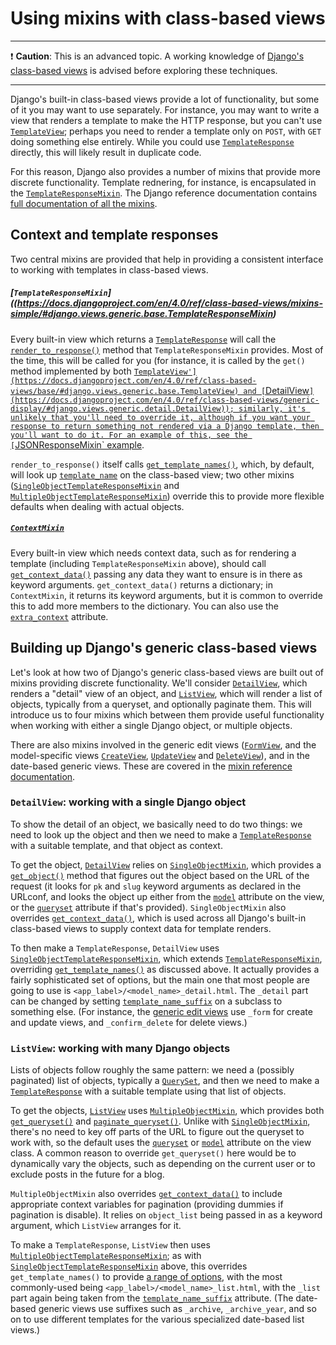 # Using mixins with class-based views

<hr>

:exclamation: **Caution**: This is an advanced topic. A working knowledge of [Django's class-based views](https://github.com/AndrewSRea/My_Learning_Port_II/tree/main/Django/Django_Docs/Class-based_Views#class-based-views) is advised before exploring these techniques.

<hr>

Django's built-in class-based views provide a lot of functionality, but some of it you may want to use separately. For instance, you may want to write a view that renders a template to make the HTTP response, but you can't use [`TemplateView`](https://docs.djangoproject.com/en/4.0/ref/class-based-views/base/#django.views.generic.base.TemplateView); perhaps you need to render a template only on `POST`, with `GET` doing something else entirely. While you could use [`TemplateResponse`](https://docs.djangoproject.com/en/4.0/ref/template-response/#django.template.response.TemplateResponse) directly, this will likely result in duplicate code.

For this reason, Django also provides a number of mixins that provide more discrete functionality. Template rednering, for instance, is encapsulated in the [`TemplateResponseMixin`](https://docs.djangoproject.com/en/4.0/ref/class-based-views/mixins-simple/#django.views.generic.base.TemplateResponseMixin). The Django reference documentation contains [full documentation of all the mixins](https://docs.djangoproject.com/en/4.0/ref/class-based-views/mixins/).

## Context and template responses

Two central mixins are provided that help in providing a consistent interface to working with templates in class-based views.

##### [`TemplateResponseMixin`]((https://docs.djangoproject.com/en/4.0/ref/class-based-views/mixins-simple/#django.views.generic.base.TemplateResponseMixin)

Every built-in view which returns a [`TemplateResponse`](https://docs.djangoproject.com/en/4.0/ref/template-response/#django.template.response.TemplateResponse) will call the [`render_to_response()`](https://docs.djangoproject.com/en/4.0/ref/class-based-views/mixins-simple/#django.views.generic.base.TemplateResponseMixin.render_to_response) method that `TemplateResponseMixin` provides. Most of the time, this will be called for you (for instance, it is called by the `get()` method implemented by both [`TemplateView'](https://docs.djangoproject.com/en/4.0/ref/class-based-views/base/#django.views.generic.base.TemplateView) and [`DetailView`](https://docs.djangoproject.com/en/4.0/ref/class-based-views/generic-display/#django.views.generic.detail.DetailView)); similarly, it's unlikely that you'll need to override it, although if you want your response to return something not rendered via a Django template, then you'll want to do it. For an example of this, see the [`JSONResponseMixin` example](). <!-- below -->

`render_to_response()` itself calls [`get_template_names()`](https://docs.djangoproject.com/en/4.0/ref/class-based-views/mixins-simple/#django.views.generic.base.TemplateResponseMixin.get_template_names), which, by default, will look up [`template_name`](https://docs.djangoproject.com/en/4.0/ref/class-based-views/mixins-simple/#django.views.generic.base.TemplateResponseMixin.template_name) on the class-based view; two other mixins ([`SingleObjectTemplateResponseMixin`](https://docs.djangoproject.com/en/4.0/ref/class-based-views/mixins-single-object/#django.views.generic.detail.SingleObjectTemplateResponseMixin) and [`MultipleObjectTemplateResponseMixin`](https://docs.djangoproject.com/en/4.0/ref/class-based-views/mixins-multiple-object/#django.views.generic.list.MultipleObjectTemplateResponseMixin)) override this to provide more flexible defaults when dealing with actual objects.

##### [`ContextMixin`](https://docs.djangoproject.com/en/4.0/ref/class-based-views/mixins-simple/#django.views.generic.base.ContextMixin)

Every built-in view which needs context data, such as for rendering a template (including `TemplateResponseMixin` above), should call [`get_context_data()`](https://docs.djangoproject.com/en/4.0/ref/class-based-views/mixins-simple/#django.views.generic.base.ContextMixin.get_context_data) passing any data they want to ensure is in there as keyword arguments. `get_context_data()` returns a dictionary; in `ContextMixin`, it returns its keyword arguments, but it is common to override this to add more members to the dictionary. You can also use the [`extra_context`](https://docs.djangoproject.com/en/4.0/ref/class-based-views/mixins-simple/#django.views.generic.base.ContextMixin.extra_context) attribute.

## Building up Django's generic class-based views

Let's look at how two of Django's generic class-based views are built out of mixins providing discrete functionality. We'll consider [`DetailView`](https://docs.djangoproject.com/en/4.0/ref/class-based-views/generic-display/#django.views.generic.detail.DetailView), which renders a "detail" view of an object, and [`ListView`](https://docs.djangoproject.com/en/4.0/ref/class-based-views/generic-display/#django.views.generic.list.ListView), which will render a list of objects, typically from a queryset, and optionally paginate them. This will introduce us to four mixins which between them provide useful functionality when working with either a single Django object, or multiple objects.

There are also mixins involved in the generic edit views ([`FormView`](https://docs.djangoproject.com/en/4.0/ref/class-based-views/generic-editing/#django.views.generic.edit.FormView), and the model-specific views [`CreateView`](https://docs.djangoproject.com/en/4.0/ref/class-based-views/generic-editing/#django.views.generic.edit.CreateView), [`UpdateView`](https://docs.djangoproject.com/en/4.0/ref/class-based-views/generic-editing/#django.views.generic.edit.UpdateView) and [`DeleteView`](https://docs.djangoproject.com/en/4.0/ref/class-based-views/generic-editing/#django.views.generic.edit.DeleteView)), and in the date-based generic views. These are covered in the [mixin reference documentation](https://docs.djangoproject.com/en/4.0/ref/class-based-views/mixins/).

### `DetailView`: working with a single Django object

To show the detail of an object, we basically need to do two things: we need to look up the object and then we need to make a [`TemplateResponse`](https://docs.djangoproject.com/en/4.0/ref/template-response/#django.template.response.TemplateResponse) with a suitable template, and that object as context.

To get the object, [`DetailView`](https://docs.djangoproject.com/en/4.0/ref/class-based-views/generic-display/#django.views.generic.detail.DetailView) relies on [`SingleObjectMixin`](https://docs.djangoproject.com/en/4.0/ref/class-based-views/mixins-single-object/#django.views.generic.detail.SingleObjectMixin), which provides a [`get_object()`](https://docs.djangoproject.com/en/4.0/ref/class-based-views/mixins-single-object/#django.views.generic.detail.SingleObjectMixin.get_object) method that figures out the object based on the URL of the request (it looks for `pk` and `slug` keyword arguments as declared in the URLconf, and looks the object up either from the [`model`](https://docs.djangoproject.com/en/4.0/ref/class-based-views/mixins-single-object/#django.views.generic.detail.SingleObjectMixin.model) attribute on the view, or the [`queryset`](https://docs.djangoproject.com/en/4.0/ref/class-based-views/mixins-single-object/#django.views.generic.detail.SingleObjectMixin.queryset) attribute if that's provided). `SingleObjectMixin` also overrides [`get_context_data()`](), which is used across all Django's built-in class-based views to supply context data for template renders.

To then make a `TemplateResponse`, `DetailView` uses [`SingleObjectTemplateResponseMixin`](https://docs.djangoproject.com/en/4.0/ref/class-based-views/mixins-single-object/#django.views.generic.detail.SingleObjectTemplateResponseMixin), which extends [`TemplateResponseMixin`](https://docs.djangoproject.com/en/4.0/ref/class-based-views/mixins-simple/#django.views.generic.base.TemplateResponseMixin), overriding [`get_template_names()`](https://docs.djangoproject.com/en/4.0/ref/class-based-views/mixins-simple/#django.views.generic.base.TemplateResponseMixin.get_template_names) as discussed above. It actually provides a fairly sophisticated set of options, but the main one that most people are going to use is `<app_label>/<model_name>_detail.html`. The `_detail` part can be changed by setting [`template_name_suffix`](https://docs.djangoproject.com/en/4.0/ref/class-based-views/mixins-single-object/#django.views.generic.detail.SingleObjectTemplateResponseMixin.template_name_suffix) on a subclass to something else. (For instance, the [generic edit views](https://github.com/AndrewSRea/My_Learning_Port_II/tree/main/Django/Django_Docs/Class-based_Views/Form_Handling_Class-based_Views#form-handling-with-class-based-views) use `_form` for create and update views, and `_confirm_delete` for delete views.)

### `ListView`: working with many Django objects

Lists of objects follow roughly the same pattern: we need a (possibly paginated) list of objects, typically a [`QuerySet`](https://docs.djangoproject.com/en/4.0/ref/models/querysets/#django.db.models.query.QuerySet), and then we need to make a [`TemplateResponse`](https://docs.djangoproject.com/en/4.0/ref/template-response/#django.template.response.TemplateResponse) with a suitable template using that list of objects. 

To get the objects, [`ListView`](https://docs.djangoproject.com/en/4.0/ref/class-based-views/generic-display/#django.views.generic.list.ListView) uses [`MultipleObjectMixin`](https://docs.djangoproject.com/en/4.0/ref/class-based-views/mixins-multiple-object/#django.views.generic.list.MultipleObjectMixin), which provides both [`get_queryset()`](https://docs.djangoproject.com/en/4.0/ref/class-based-views/mixins-multiple-object/#django.views.generic.list.MultipleObjectMixin.get_queryset) and [`paginate_queryset()`](https://docs.djangoproject.com/en/4.0/ref/class-based-views/mixins-multiple-object/#django.views.generic.list.MultipleObjectMixin.paginate_queryset). Unlike with [`SingleObjectMixin`](https://docs.djangoproject.com/en/4.0/ref/class-based-views/mixins-single-object/#django.views.generic.detail.SingleObjectMixin), there's no need to key off parts of the URL to figure out the queryset to work with, so the default uses the [`queryset`](https://docs.djangoproject.com/en/4.0/ref/class-based-views/mixins-multiple-object/#django.views.generic.list.MultipleObjectMixin.queryset) or [`model`](https://docs.djangoproject.com/en/4.0/ref/class-based-views/mixins-multiple-object/#django.views.generic.list.MultipleObjectMixin.model) attribute on the view class. A common reason to override `get_queryset()` here would be to dynamically vary the objects, such as depending on the current user or to exclude posts in the future for a blog.

`MultipleObjectMixin` also overrides [`get_context_data()`](https://docs.djangoproject.com/en/4.0/ref/class-based-views/mixins-simple/#django.views.generic.base.ContextMixin.get_context_data) to include appropriate context variables for pagination (providing dummies if pagination is disable). It relies on `object_list` being passed in as a keyword argument, which `ListView` arranges for it.

To make a `TemplateResponse`, `ListView` then uses [`MultipleObjectTemplateResponseMixin`](https://docs.djangoproject.com/en/4.0/ref/class-based-views/mixins-multiple-object/#django.views.generic.list.MultipleObjectTemplateResponseMixin); as with [`SingleObjectTemplateResponseMixin`](https://docs.djangoproject.com/en/4.0/ref/class-based-views/mixins-single-object/#django.views.generic.detail.SingleObjectTemplateResponseMixin) above, this overrides `get_template_names()` to provide [a range of options](https://docs.djangoproject.com/en/4.0/ref/class-based-views/mixins-multiple-object/#django.views.generic.list.MultipleObjectTemplateResponseMixin), with the most commonly-used being `<app_label>/<model_name>_list.html`, with the `_list` part again being taken from the [`template_name_suffix`](https://docs.djangoproject.com/en/4.0/ref/class-based-views/mixins-multiple-object/#django.views.generic.list.MultipleObjectTemplateResponseMixin.template_name_suffix) attribute. (The date-based generic views use suffixes such as `_archive`, `_archive_year`, and so on to use different templates for the various specialized date-based list views.)
